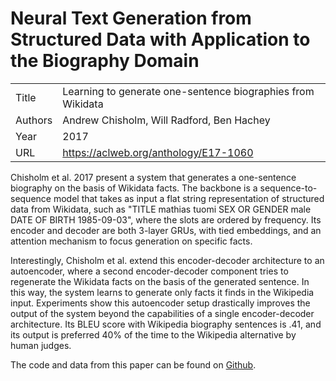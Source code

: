 # Neural Text Generation from Structured Data with Application to the Biography Domain

|||
| --- | --- |
| Title | Learning to generate one-sentence biographies from Wikidata |
| Authors | Andrew Chisholm, Will Radford, Ben Hachey |
| Year | 2017 |
| URL | https://aclweb.org/anthology/E17-1060 |

Chisholm et al. 2017 present a system that generates a one-sentence biography
on the basis of Wikidata facts. The backbone is a sequence-to-sequence
model that takes as input a flat string representation of structured data 
from Wikidata, such as "TITLE mathias tuomi SEX OR GENDER male DATE OF BIRTH 1985-09-03",
where the slots are ordered by frequency. Its encoder and decoder are both
3-layer GRUs, with tied embeddings, and an attention mechanism to focus
generation on specific facts. 

Interestingly, Chisholm et al. extend this encoder-decoder architecture to an
autoencoder, where a second encoder-decoder component tries to regenerate
the Wikidata facts on the basis of the generated sentence. In this way, the system
learns to generate only facts it finds in the Wikipedia input. Experiments show 
this autoencoder setup drastically improves the output of the system beyond
the capabilities of a single encoder-decoder architecture. Its BLEU score
with Wikipedia biography sentences is .41, and its output is preferred 40% 
of the time to the Wikipedia alternative by human judges.

The code and data from this paper can be found on [Github](https://github.com/andychisholm/mimo).